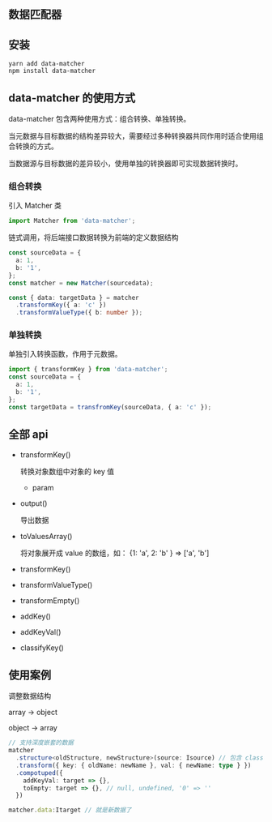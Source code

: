 ## 数据匹配器

## 安装

```
yarn add data-matcher
npm install data-matcher
```

## data-matcher 的使用方式

data-matcher 包含两种使用方式：组合转换、单独转换。

当元数据与目标数据的结构差异较大，需要经过多种转换器共同作用时适合使用组合转换的方式。

当数据源与目标数据的差异较小，使用单独的转换器即可实现数据转换时。

### 组合转换

引入 Matcher 类

```ts
import Matcher from 'data-matcher';
```

链式调用，将后端接口数据转换为前端的定义数据结构

```ts
const sourceData = {
  a: 1,
  b: '1',
};
const matcher = new Matcher(sourcedata);

const { data: targetData } = matcher
  .transformKey({ a: 'c' })
  .transformValueType({ b: number });
```

### 单独转换

单独引入转换函数，作用于元数据。

```ts
import { transformKey } from 'data-matcher';
const sourceData = {
  a: 1,
  b: '1',
};
const targetData = transfromKey(sourceData, { a: 'c' });
```

## 全部 api

- transformKey()

  转换对象数组中对象的 key 值

  - param

- output()

  导出数据

- toValuesArray()

  将对象展开成 value 的数组，如：
  {1: 'a', 2: 'b' } => ['a', 'b']

- transformKey()

- transformValueType()

- transformEmpty()

- addKey()

- addKeyVal()

- classifyKey()

## 使用案例

调整数据结构

array -> object

object -> array

```ts
// 支持深度嵌套的数据
matcher
  .structure<oldStructure, newStructure>(source: Isource) // 包含 classifyKey 功能
  .transform({ key: { oldName: newName }, val: { newName: type } })
  .compotuped({
    addKeyVal: target => {},
    toEmpty: target => {}, // null, undefined, '0' => ''
  })

matcher.data:Itarget // 就是新数据了
```
